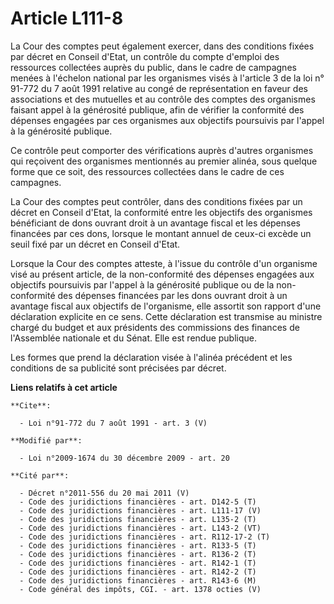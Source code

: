 # Article L111-8

La Cour des comptes peut également exercer, dans des conditions fixées par décret en Conseil d'Etat, un contrôle du compte
d'emploi des ressources collectées auprès du public, dans le cadre de campagnes menées à l'échelon national par les
organismes visés à l'article 3 de la loi n° 91-772 du 7 août 1991 relative au congé de représentation en faveur des
associations et des mutuelles et au contrôle des comptes des organismes faisant appel à la générosité publique, afin de
vérifier la conformité des dépenses engagées par ces organismes aux objectifs poursuivis par l'appel à la générosité
publique. 

Ce contrôle peut comporter des vérifications auprès d'autres organismes qui reçoivent des organismes mentionnés au premier
alinéa, sous quelque forme que ce soit, des ressources collectées dans le cadre de ces campagnes. 

La Cour des comptes peut contrôler, dans des conditions fixées par un décret en Conseil d'Etat, la conformité entre les
objectifs des organismes bénéficiant de dons ouvrant droit à un avantage fiscal et les dépenses financées par ces dons,
lorsque le montant annuel de ceux-ci excède un seuil fixé par un décret en Conseil d'Etat. 

Lorsque la Cour des comptes atteste, à l'issue du contrôle d'un organisme visé au présent article, de la non-conformité des
dépenses engagées aux objectifs poursuivis par l'appel à la générosité publique ou de la non-conformité des dépenses
financées par les dons ouvrant droit à un avantage fiscal aux objectifs de l'organisme, elle assortit son rapport d'une
déclaration explicite en ce sens. Cette déclaration est transmise au ministre chargé du budget et aux présidents des
commissions des finances de l'Assemblée nationale et du Sénat. Elle est rendue publique. 

Les formes que prend la déclaration visée à l'alinéa précédent et les conditions de sa publicité sont précisées par décret.

**Liens relatifs à cet article**

	**Cite**:

	  - Loi n°91-772 du 7 août 1991 - art. 3 (V)

	**Modifié par**:

	  - Loi n°2009-1674 du 30 décembre 2009 - art. 20

	**Cité par**:

	  - Décret n°2011-556 du 20 mai 2011 (V)
	  - Code des juridictions financières - art. D142-5 (T)
	  - Code des juridictions financières - art. L111-17 (V)
	  - Code des juridictions financières - art. L135-2 (T)
	  - Code des juridictions financières - art. L143-2 (VT)
	  - Code des juridictions financières - art. R112-17-2 (T)
	  - Code des juridictions financières - art. R133-5 (T)
	  - Code des juridictions financières - art. R136-2 (T)
	  - Code des juridictions financières - art. R142-1 (T)
	  - Code des juridictions financières - art. R142-2 (T)
	  - Code des juridictions financières - art. R143-6 (M)
	  - Code général des impôts, CGI. - art. 1378 octies (V)
